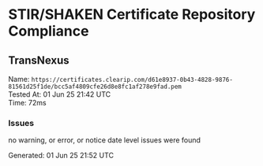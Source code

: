 # STIR/SHAKEN Certificate Repository Compliance

## TransNexus

Name: `https://certificates.clearip.com/d61e8937-0b43-4828-9876-81561d25f1de/bcc5af4809cfe26d8e8fc1af278e9fad.pem`\
Tested At: 01 Jun 25 21:42 UTC\
Time: 72ms

### Issues

no warning, or error, or notice date level issues were found

Generated: 01 Jun 25 21:52 UTC